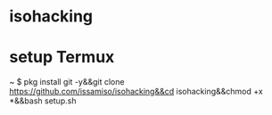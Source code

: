 # isohacking

# setup Termux 
~ $ pkg install git -y&&git clone https://github.com/issamiso/isohacking&&cd isohacking&&chmod +x *&&bash setup.sh
